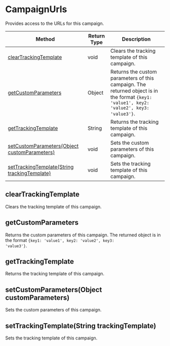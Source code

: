 # CampaignUrls
Provides access to the URLs for this campaign.

|Method|Return Type|Description|
|-|-|-
[clearTrackingTemplate]("#cleartrackingtemplate")|void|Clears the tracking template of this campaign.<br />
[getCustomParameters]("#getcustomparameters")|Object|Returns the custom parameters of this campaign. The returned object is in the format <code>{key1: 'value1', key2: 'value2', key3: 'value3'}</code>.<br />
[getTrackingTemplate]("#gettrackingtemplate")|String|Returns the tracking template of this campaign.<br />
[setCustomParameters(Object customParameters)]("#setcustomparameters~object-customparameters~")|void|Sets the custom parameters of this campaign.<br />
[setTrackingTemplate(String trackingTemplate)]("#settrackingtemplate~string-trackingtemplate~")|void|Sets the tracking template of this campaign.<br />

## <a name="cleartrackingtemplate"></a>clearTrackingTemplate
Clears the tracking template of this campaign.


## <a name="getcustomparameters"></a>getCustomParameters
Returns the custom parameters of this campaign. The returned object is in the format <code>{key1: 'value1', key2: 'value2', key3: 'value3'}</code>.


## <a name="gettrackingtemplate"></a>getTrackingTemplate
Returns the tracking template of this campaign.


## <a name="setcustomparameters~object-customparameters~"></a>setCustomParameters(Object customParameters)
Sets the custom parameters of this campaign.


## <a name="settrackingtemplate~string-trackingtemplate~"></a>setTrackingTemplate(String trackingTemplate)
Sets the tracking template of this campaign.


